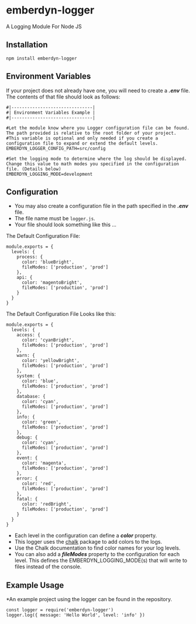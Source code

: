 # emberdyn-logger

A Logging Module For Node JS

## Installation

`npm install emberdyn-logger`

## Environment Variables

If your project does not already have one, you will need to create a **_.env_** file. The contents of that file should look as follows:

```
#|-------------------------------|
#| Environment Variables Example |
#|-------------------------------|

#Let the module know where you Logger configuration file can be found. The path provided is relative to the root folder of your project.
#This variable is optional and only needed if you create a configuration file to expand or extend the default levels.
EMBERDYN_LOGGER_CONFIG_PATH=src/config

#Set the logging mode to determine where the log should be displayed. Change this value to math modes you specified in the configuration file. (Details below)
EMBERDYN_LOGGING_MODE=development
```

## Configuration

- You may also create a configuration file in the path specified in the **_.env_** file.
- The file name must be `logger.js`.
- Your file should look something like this ...

The Default Configuration File:

```
module.exports = {
  levels: {
    process: {
      color: 'blueBright',
      fileModes: ['production', 'prod']
    },
    api: {
      color: 'magentoBright',
      fileModes: ['production', 'prod']
    }
  }
}
```

The Default Configuration File Looks like this:

```
module.exports = {
  levels: {
    access: {
      color: 'cyanBright',
      fileModes: ['production', 'prod']
    },
    warn: {
      color: 'yellowBright',
      fileModes: ['production', 'prod']
    },
    system: {
      color: 'blue',
      fileModes: ['production', 'prod']
    },
    database: {
      color: 'cyan',
      fileModes: ['production', 'prod']
    },
    info: {
      color: 'green',
      fileModes: ['production', 'prod']
    },
    debug: {
      color: 'cyan',
      fileModes: ['production', 'prod']
    },
    event: {
      color: 'magenta',
      fileModes: ['production', 'prod']
    },
    error: {
      color: 'red',
      fileModes: ['production', 'prod']
    },
    fatal: {
      color: 'redBright',
      fileModes: ['production', 'prod']
    }
  }
}
```

- Each level in the configuration can define a **_color_** property.
- This logger uses the [chalk]('https://www.npmjs.com/package/chalk') package to add colors to the logs.
- Use the Chalk documentation to find color names for your log levels.
- You can also add a **_fileModes_** property to the configuration for each level. This defines the EMBERDYN_LOGGING_MODE(s) that will write to files instead of the console.

## Example Usage

*An example project using the logger can be found in the repository.

```
const logger = require('emberdyn-logger')
logger.log({ message: 'Hello World', level: 'info' })
```
